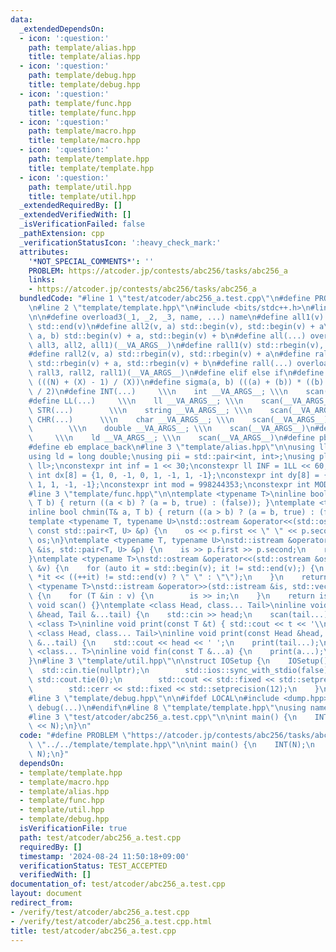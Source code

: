 ```yaml
---
data:
  _extendedDependsOn:
  - icon: ':question:'
    path: template/alias.hpp
    title: template/alias.hpp
  - icon: ':question:'
    path: template/debug.hpp
    title: template/debug.hpp
  - icon: ':question:'
    path: template/func.hpp
    title: template/func.hpp
  - icon: ':question:'
    path: template/macro.hpp
    title: template/macro.hpp
  - icon: ':question:'
    path: template/template.hpp
    title: template/template.hpp
  - icon: ':question:'
    path: template/util.hpp
    title: template/util.hpp
  _extendedRequiredBy: []
  _extendedVerifiedWith: []
  _isVerificationFailed: false
  _pathExtension: cpp
  _verificationStatusIcon: ':heavy_check_mark:'
  attributes:
    '*NOT_SPECIAL_COMMENTS*': ''
    PROBLEM: https://atcoder.jp/contests/abc256/tasks/abc256_a
    links:
    - https://atcoder.jp/contests/abc256/tasks/abc256_a
  bundledCode: "#line 1 \"test/atcoder/abc256_a.test.cpp\"\n#define PROBLEM \"https://atcoder.jp/contests/abc256/tasks/abc256_a\"\
    \n#line 2 \"template/template.hpp\"\n#include <bits/stdc++.h>\n#line 3 \"template/macro.hpp\"\
    \n\n#define overload3(_1, _2, _3, name, ...) name\n#define all1(v) std::begin(v),\
    \ std::end(v)\n#define all2(v, a) std::begin(v), std::begin(v) + a\n#define all3(v,\
    \ a, b) std::begin(v) + a, std::begin(v) + b\n#define all(...) overload3(__VA_ARGS__,\
    \ all3, all2, all1)(__VA_ARGS__)\n#define rall1(v) std::rbegin(v), std::rend(v)\n\
    #define rall2(v, a) std::rbegin(v), std::rbegin(v) + a\n#define rall3(v, a, b)\
    \ std::rbegin(v) + a, std::rbegin(v) + b\n#define rall(...) overload3(__VA_ARGS__,\
    \ rall3, rall2, rall1)(__VA_ARGS__)\n#define elif else if\n#define updiv(N, X)\
    \ (((N) + (X) - 1) / (X))\n#define sigma(a, b) (((a) + (b)) * ((b) - (a) + 1)\
    \ / 2)\n#define INT(...)     \\\n    int __VA_ARGS__; \\\n    scan(__VA_ARGS__)\n\
    #define LL(...)     \\\n    ll __VA_ARGS__; \\\n    scan(__VA_ARGS__)\n#define\
    \ STR(...)        \\\n    string __VA_ARGS__; \\\n    scan(__VA_ARGS__)\n#define\
    \ CHR(...)      \\\n    char __VA_ARGS__; \\\n    scan(__VA_ARGS__)\n#define DOU(...)\
    \        \\\n    double __VA_ARGS__; \\\n    scan(__VA_ARGS__)\n#define LD(...)\
    \     \\\n    ld __VA_ARGS__; \\\n    scan(__VA_ARGS__)\n#define pb push_back\n\
    #define eb emplace_back\n#line 3 \"template/alias.hpp\"\n\nusing ll = long long;\n\
    using ld = long double;\nusing pii = std::pair<int, int>;\nusing pll = std::pair<ll,\
    \ ll>;\nconstexpr int inf = 1 << 30;\nconstexpr ll INF = 1LL << 60;\nconstexpr\
    \ int dx[8] = {1, 0, -1, 0, 1, -1, 1, -1};\nconstexpr int dy[8] = {0, 1, 0, -1,\
    \ 1, 1, -1, -1};\nconstexpr int mod = 998244353;\nconstexpr int MOD = 1e9 + 7;\n\
    #line 3 \"template/func.hpp\"\n\ntemplate <typename T>\ninline bool chmax(T& a,\
    \ T b) { return ((a < b) ? (a = b, true) : (false)); }\ntemplate <typename T>\n\
    inline bool chmin(T& a, T b) { return ((a > b) ? (a = b, true) : (false)); }\n\
    template <typename T, typename U>\nstd::ostream &operator<<(std::ostream &os,\
    \ const std::pair<T, U> &p) {\n    os << p.first << \" \" << p.second;\n    return\
    \ os;\n}\ntemplate <typename T, typename U>\nstd::istream &operator>>(std::istream\
    \ &is, std::pair<T, U> &p) {\n    is >> p.first >> p.second;\n    return is;\n\
    }\ntemplate <typename T>\nstd::ostream &operator<<(std::ostream &os, const std::vector<T>\
    \ &v) {\n    for (auto it = std::begin(v); it != std::end(v);) {\n        os <<\
    \ *it << ((++it) != std::end(v) ? \" \" : \"\");\n    }\n    return os;\n}\ntemplate\
    \ <typename T>\nstd::istream &operator>>(std::istream &is, std::vector<T> &v)\
    \ {\n    for (T &in : v) {\n        is >> in;\n    }\n    return is;\n}\ninline\
    \ void scan() {}\ntemplate <class Head, class... Tail>\ninline void scan(Head\
    \ &head, Tail &...tail) {\n    std::cin >> head;\n    scan(tail...);\n}\ntemplate\
    \ <class T>\ninline void print(const T &t) { std::cout << t << '\\n'; }\ntemplate\
    \ <class Head, class... Tail>\ninline void print(const Head &head, const Tail\
    \ &...tail) {\n    std::cout << head << ' ';\n    print(tail...);\n}\ntemplate\
    \ <class... T>\ninline void fin(const T &...a) {\n    print(a...);\n    exit(0);\n\
    }\n#line 3 \"template/util.hpp\"\n\nstruct IOSetup {\n    IOSetup() {\n      \
    \  std::cin.tie(nullptr);\n        std::ios::sync_with_stdio(false);\n       \
    \ std::cout.tie(0);\n        std::cout << std::fixed << std::setprecision(12);\n\
    \        std::cerr << std::fixed << std::setprecision(12);\n    }\n} IOSetup;\n\
    #line 3 \"template/debug.hpp\"\n\n#ifdef LOCAL\n#include <dump.hpp>\n#else\n#define\
    \ debug(...)\n#endif\n#line 8 \"template/template.hpp\"\nusing namespace std;\n\
    #line 3 \"test/atcoder/abc256_a.test.cpp\"\n\nint main() {\n    INT(N);\n    print(1\
    \ << N);\n}\n"
  code: "#define PROBLEM \"https://atcoder.jp/contests/abc256/tasks/abc256_a\"\n#include\
    \ \"../../template/template.hpp\"\n\nint main() {\n    INT(N);\n    print(1 <<\
    \ N);\n}"
  dependsOn:
  - template/template.hpp
  - template/macro.hpp
  - template/alias.hpp
  - template/func.hpp
  - template/util.hpp
  - template/debug.hpp
  isVerificationFile: true
  path: test/atcoder/abc256_a.test.cpp
  requiredBy: []
  timestamp: '2024-08-24 11:50:18+09:00'
  verificationStatus: TEST_ACCEPTED
  verifiedWith: []
documentation_of: test/atcoder/abc256_a.test.cpp
layout: document
redirect_from:
- /verify/test/atcoder/abc256_a.test.cpp
- /verify/test/atcoder/abc256_a.test.cpp.html
title: test/atcoder/abc256_a.test.cpp
---
```

